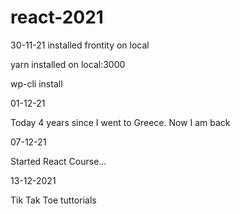 # react-2021

30-11-21 installed frontity on local

yarn installed on local:3000

wp-cli install

01-12-21

Today 4 years since I went to Greece. Now I am back

07-12-21

Started React Course...

13-12-2021

Tik Tak Toe tuttorials